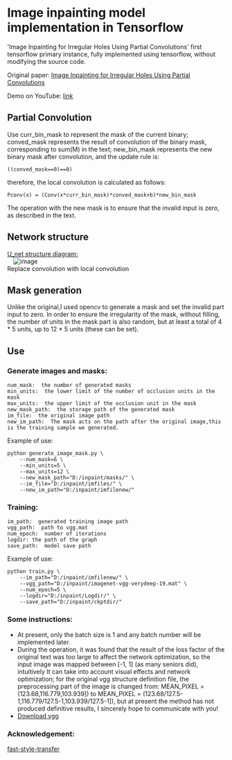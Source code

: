 # Image inpainting model implementation in Tensorflow
'Image Inpainting for Irregular Holes Using Partial Convolutions' first tensorflow primary instance, fully implemented using tensorflow, without modifying the source code.<br>

Original paper: [Image Inpainting for Irregular Holes Using Partial Convolutions](https://arxiv.org/pdf/1804.07723.pdf)

Demo on YouTube: [link](https://www.youtube.com/watch?v=gg0F5JjKmhA)
## Partial Convolution
Use curr_bin_mask to represent the mask of the current binary; conved_mask represents the result of convolution of the binary mask, corresponding to sum(M) in the text; new_bin_mask represents the new binary mask after convolution, and the update rule is:
```
((conved_mask==0)==0) 
```
therefore, the local convolution is calculated as follows:
```
Pconv(x) = (Conv(x*curr_bin_mask)*conved_mask+b)*new_bin_mask
```

The operation with the new mask is to ensure that the invalid input is zero, as described in the text.

## Network structure
[U_net structure diagram:](https://arxiv.org/abs/1411.4038)<br>&#8195;![image](https://github.com/Rongpeng-Lin/PConv_in_tf/blob/master/U_net/u_net_Struct.png)<br>Replace convolution with local convolution<br>
## Mask generation
Unlike the original,I used opencv to generate a mask and set the invalid part input to zero. In order to ensure the irregularity of the mask, without filling, the number of units in the mask part is also random, but at least a total of 4 * 5 units, up to 12 * 5 units (these can be set).<br>
## Use
### Generate images and masks:
```
num_mask:  the number of generated masks
min_units:  the lower limit of the number of occlusion units in the mask
max_units:  the upper limit of the occlusion unit in the mask
new_mask_path:  the storage path of the generated mask
im_file:  the original image path
new_im_path:  The mask acts on the path after the original image,this is the training sample we generated.
```
Example of use:
```
python generate_image_mask.py \
    --num_mask=6 \
    --min_units=5 \
    --max_units=12 \
    --new_mask_path="D:/inpaint/masks/" \
    --im_file="D:/inpaint/imfiles/" \
    --new_im_path="D:/inpaint/imfilenew/"
```
### Training:
```
im_path:  generated training image path
vgg_path:  path to vgg.mat
num_epoch:  number of iterations
logdir: the path of the graph
save_path:  model save path
```

Example of use:

```
python train.py \
    --im_path="D:/inpaint/imfilenew/" \
    --vgg_path="D:/inpaint/imagenet-vgg-verydeep-19.mat" \
    --num_epoch=5 \
    --logdir="D:/inpaint/Logdir/" \
    --save_path="D:/inpaint/ckptdir/"
```

### Some instructions:
* At present, only the batch size is 1 and any batch number will be implemented later.
* During the operation, it was found that the result of the loss factor of the original text was too large to affect the network optimization, so the input image was mapped between [-1, 1] (as many seniors did), intuitively It can take into account visual effects and network optimization; for the original vgg structure definition file, the preprocessing part of the image is changed from: MEAN_PIXEL = (123.68,116.779,103.939]) to MEAN_PIXEL = (123.68/127.5-1,116.779/127.5-1,103.939/127.5-1]), but at present the method has not produced definitive results, I sincerely hope to communicate with you!
* [Download vgg](http://www.vlfeat.org/matconvnet/models/beta16/imagenet-vgg-verydeep-19.mat)<br>
### Acknowledgement:
[fast-style-transfer](https://github.com/lengstrom/fast-style-transfer)
